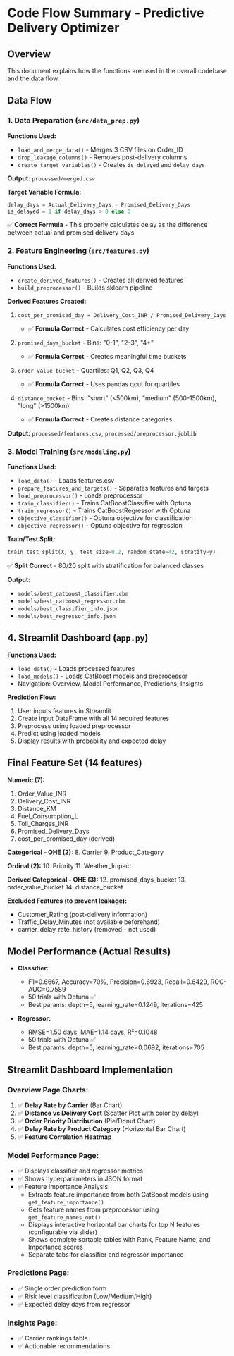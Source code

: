 # Code Flow Summary - Predictive Delivery Optimizer

## Overview
This document explains how the functions are used in the overall codebase and the data flow.

## Data Flow

### 1. Data Preparation (`src/data_prep.py`)
**Functions Used:**
- `load_and_merge_data()` - Merges 3 CSV files on Order_ID
- `drop_leakage_columns()` - Removes post-delivery columns
- `create_target_variables()` - Creates `is_delayed` and `delay_days`

**Output:** `processed/merged.csv`

**Target Variable Formula:**
```python
delay_days = Actual_Delivery_Days - Promised_Delivery_Days
is_delayed = 1 if delay_days > 0 else 0
```

✅ **Correct Formula** - This properly calculates delay as the difference between actual and promised delivery days.

### 2. Feature Engineering (`src/features.py`)
**Functions Used:**
- `create_derived_features()` - Creates all derived features
- `build_preprocessor()` - Builds sklearn pipeline

**Derived Features Created:**
1. `cost_per_promised_day = Delivery_Cost_INR / Promised_Delivery_Days`
   - ✅ **Formula Correct** - Calculates cost efficiency per day

2. `promised_days_bucket` - Bins: "0-1", "2-3", "4+"
   - ✅ **Formula Correct** - Creates meaningful time buckets

3. `order_value_bucket` - Quartiles: Q1, Q2, Q3, Q4
   - ✅ **Formula Correct** - Uses pandas qcut for quartiles

4. `distance_bucket` - Bins: "short" (<500km), "medium" (500-1500km), "long" (>1500km)
   - ✅ **Formula Correct** - Creates distance categories

**Output:** `processed/features.csv`, `processed/preprocessor.joblib`

### 3. Model Training (`src/modeling.py`)
**Functions Used:**
- `load_data()` - Loads features.csv
- `prepare_features_and_targets()` - Separates features and targets
- `load_preprocessor()` - Loads preprocessor
- `train_classifier()` - Trains CatBoostClassifier with Optuna
- `train_regressor()` - Trains CatBoostRegressor with Optuna
- `objective_classifier()` - Optuna objective for classification
- `objective_regressor()` - Optuna objective for regression

**Train/Test Split:**
```python
train_test_split(X, y, test_size=0.2, random_state=42, stratify=y)
```

✅ **Split Correct** - 80/20 split with stratification for balanced classes

**Output:** 
- `models/best_catboost_classifier.cbm`
- `models/best_catboost_regressor.cbm`
- `models/best_classifier_info.json`
- `models/best_regressor_info.json`

## 4. Streamlit Dashboard (`app.py`)
**Functions Used:**
- `load_data()` - Loads processed features
- `load_models()` - Loads CatBoost models and preprocessor
- Navigation: Overview, Model Performance, Predictions, Insights

**Prediction Flow:**
1. User inputs features in Streamlit
2. Create input DataFrame with all 14 required features
3. Preprocess using loaded preprocessor
4. Predict using loaded models
5. Display results with probability and expected delay


## Final Feature Set (14 features)
**Numeric (7):**
1. Order_Value_INR
2. Delivery_Cost_INR
3. Distance_KM
4. Fuel_Consumption_L
5. Toll_Charges_INR
6. Promised_Delivery_Days
7. cost_per_promised_day (derived)

**Categorical - OHE (2):**
8. Carrier
9. Product_Category

**Ordinal (2):**
10. Priority
11. Weather_Impact

**Derived Categorical - OHE (3):**
12. promised_days_bucket
13. order_value_bucket
14. distance_bucket

**Excluded Features (to prevent leakage):**
- Customer_Rating (post-delivery information)
- Traffic_Delay_Minutes (not available beforehand)
- carrier_delay_rate_history (removed - not used)

## Model Performance (Actual Results)
- **Classifier:** 
  - F1=0.6667, Accuracy=70%, Precision=0.6923, Recall=0.6429, ROC-AUC=0.7589
  - 50 trials with Optuna ✅
  - Best params: depth=5, learning_rate=0.1249, iterations=425
  
- **Regressor:** 
  - RMSE=1.50 days, MAE=1.14 days, R²=0.1048
  - 50 trials with Optuna ✅
  - Best params: depth=5, learning_rate=0.0692, iterations=705

## Streamlit Dashboard Implementation

### Overview Page Charts:
1. ✅ **Delay Rate by Carrier** (Bar Chart)
2. ✅ **Distance vs Delivery Cost** (Scatter Plot with color by delay)
3. ✅ **Order Priority Distribution** (Pie/Donut Chart)
4. ✅ **Delay Rate by Product Category** (Horizontal Bar Chart)
5. ✅ **Feature Correlation Heatmap**

### Model Performance Page:
- ✅ Displays classifier and regressor metrics
- ✅ Shows hyperparameters in JSON format
- ✅ Feature Importance Analysis:
  - Extracts feature importance from both CatBoost models using `get_feature_importance()`
  - Gets feature names from preprocessor using `get_feature_names_out()`
  - Displays interactive horizontal bar charts for top N features (configurable via slider)
  - Shows complete sortable tables with Rank, Feature Name, and Importance scores
  - Separate tabs for classifier and regressor importance

### Predictions Page:
- ✅ Single order prediction form
- ✅ Risk level classification (Low/Medium/High)
- ✅ Expected delay days from regressor

### Insights Page:
- ✅ Carrier rankings table
- ✅ Actionable recommendations


